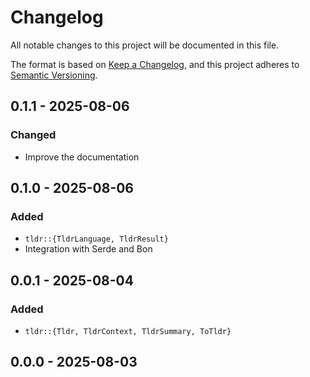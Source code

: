 # Changelog

All notable changes to this project will be documented in this file.

The format is based on [Keep a Changelog](https://keepachangelog.com/en/1.0.0/),
and this project adheres to [Semantic Versioning](https://semver.org/spec/v2.0.0.html).

## 0.1.1 - 2025-08-06
### Changed
- Improve the documentation

## 0.1.0 - 2025-08-06
### Added
- `tldr::{TldrLanguage, TldrResult}`
- Integration with Serde and Bon

## 0.0.1 - 2025-08-04
### Added
- `tldr::{Tldr, TldrContext, TldrSummary, ToTldr}`

## 0.0.0 - 2025-08-03

